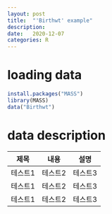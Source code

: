 ```yaml
---
layout: post
title:  "'Birthwt' example"
description:
date:   2020-12-07
categories: R
---
```


##
# loading data
```R
install.packages("MASS")
library(MASS)
data("Birthwt")
```
# data description
|제목|내용|설명|
|------|---|---|
|테스트1|테스트2|테스트3|
|테스트1|테스트2|테스트3|
|테스트1|테스트2|테스트3|
